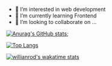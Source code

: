 
- 👀 I’m interested in web development
- 🌱 I’m currently learning Frontend 
- 💞️ I’m looking to collaborate on ...
<!---
hanfx/hanfx is a ✨ special ✨ repository because its `README.md` (this file) appears on your GitHub profile.
You can click the Preview link to take a look at your changes.
--->

[![Anurag's GitHub stats](https://github-readme-stats.vercel.app/api?username=hanfx&count_private=true&show_icons=true)](https://github.com/anuraghazra/github-readme-stats);

[![Top Langs](https://github-readme-stats.vercel.app/api/top-langs/?username=hanfx&layout=compact)](https://github.com/anuraghazra/github-readme-stats)

[![willianrod's wakatime stats](https://github-readme-stats.vercel.app/api/wakatime?username=hanfx)](https://github.com/anuraghazra/github-readme-stats)
